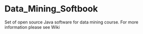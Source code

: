 # Data_Mining_Softbook
Set of open source Java software for data mining course.
For more information please see Wiki
